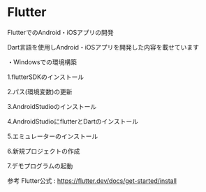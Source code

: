 # Flutter
FlutterでのAndroid・iOSアプリの開発

Dart言語を使用しAndroid・iOSアプリを開発した内容を載せています

・Windowsでの環境構築
  
 1.flutterSDKのインストール

 2.パス(環境変数)の更新

 3.AndroidStudioのインストール

 4.AndroidStudioにflutterとDartのインストール

 5.エミュレーターのインストール

 6.新規プロジェクトの作成
 
 7.デモプログラムの起動


参考
Flutter公式 : https://flutter.dev/docs/get-started/install
